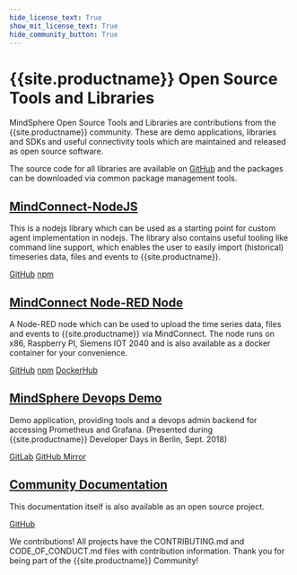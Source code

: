 ```yaml
---
hide_license_text: True
show_mit_license_text: True
hide_community_button: True
---
```


# {{site.productname}} Open Source Tools and Libraries

MindSphere Open Source Tools and Libraries are contributions from the {{site.productname}} community. These are demo applications, libraries and SDKs and useful connectivity tools which are maintained and released as open source software.

The source code for all libraries are available on [<i class="fab fa-github"></i> GitHub](https://github.com/mindsphere/)
and the packages can be downloaded via common package management tools.

## [MindConnect-NodeJS](../mindconnect-nodejs/index.md)

This is a nodejs library which can be used as a starting point for custom agent implementation in nodejs. The library also contains useful tooling like command line support, which enables the user to easily import (historical) timeseries data, files and events to {{site.productname}}.

[<i class="fab fa-github"></i> GitHub](https://github.com/mindsphere/mindconnect-nodejs) [<i class="fab fa-npm"></i> npm](https://www.npmjs.com/package/@mindconnect/mindconnect-nodejs)

## [MindConnect Node-RED Node](../node-red-contrib-mindconnect/index.md)

A Node-RED node which can be used to upload the time series data, files and events to {{site.productname}} via MindConnect. The node runs on x86, Raspberry PI, Siemens IOT 2040 and is also available as a docker container for your convenience.

[<i class="fab fa-github"></i> GitHub](https://github.com/mindsphere/node-red-contrib-mindconnect) [<i class="fab fa-npm"></i> npm](https://www.npmjs.com/package/@mindconnect/node-red-contrib-mindconnect) [<i class="fab fa-docker"></i> DockerHub](https://hub.docker.com/r/mindconnect/node-red-contrib-mindconnect)

## [MindSphere Devops Demo](../devops-demo/index.md)

Demo application, providing tools and a devops admin backend for accessing Prometheus and Grafana. (Presented during {{site.productname}} Developer Days in Berlin, Sept. 2018)

[<i class="fab fa-gitlab"></i> GitLab](https://gitlab.com/mindsphere/devops-demo) [<i class="fab fa-github"></i> GitHub Mirror](https://github.com/mindsphere/devops-demo)

## [Community Documentation](./index.md)

This documentation itself is also available as an open source project.

[<i class="fab fa-github"></i> GitHub](https://github.com/mindsphere/mindsphere.github.io)

We <i class="fa fa-heart"></i> contributions! All projects have the CONTRIBUTING.md and CODE_OF_CONDUCT.md files with contribution information. Thank you for being part of the {{site.productname}} Community!
